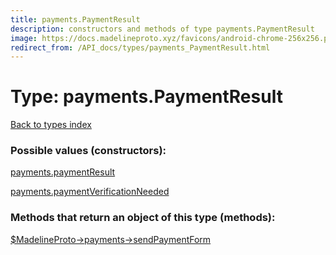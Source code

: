 ```yaml
---
title: payments.PaymentResult
description: constructors and methods of type payments.PaymentResult
image: https://docs.madelineproto.xyz/favicons/android-chrome-256x256.png
redirect_from: /API_docs/types/payments_PaymentResult.html
---
```

# Type: payments.PaymentResult  
[Back to types index](index.md)



### Possible values (constructors):

[payments.paymentResult](../constructors/payments.paymentResult.md)  

[payments.paymentVerificationNeeded](../constructors/payments.paymentVerificationNeeded.md)  



### Methods that return an object of this type (methods):

[$MadelineProto->payments->sendPaymentForm](../methods/payments.sendPaymentForm.md)  



